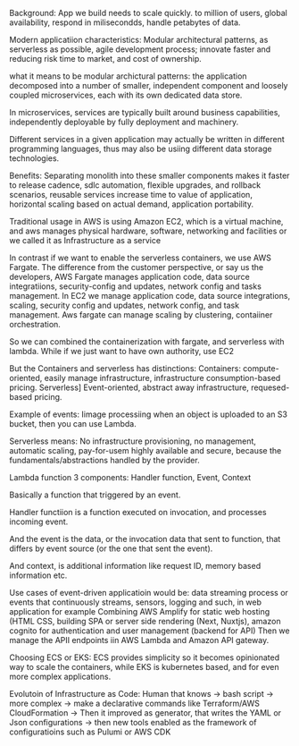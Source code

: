 Background: App we build needs to scale quickly. to million of users, global availability, respond in milisecondds, handle petabytes of data.  

Modern applicatiion characteristics: Modular architectural patterns, as serverless as possible, agile development process; innovate faster and reducing risk time to market, and cost of ownership.  

what it means to be modular archictural patterns: the application decomposed into a number of smaller, independent component and loosely coupled microservices, each with its own dedicated data store.  

In microservices, services are typically built around business capabilities, independently deployable by fully deployment and machinery.  

Different services in a given application may actually be written in different programming languages, thus may also be usiing different data storage technologies.  

Benefits: Separating monolith into these smaller components makes it faster to release cadence, sdlc automation, flexible upgrades, and rollback scenarios, reusable services increase time to value of application, horizontal scaling based on actual demand, application portability.  


Traditional usage in AWS is using Amazon EC2, which is a virtual machine, and aws manages physical hardware, software, networking and facilities or we called it as Infrastructure as a service  

In contrast if we want to enable the serverless containers, we use AWS Fargate. The difference from the customer perspective, or say us the developers, AWS Fargate manages application code, data source integratiions, security-config and updates, network config and tasks management. In EC2 we manage application code, data source integrations, scaling, security config and updates, network config, and task management.  Aws fargate can manage scaling by clustering, contaiiner orchestration.  

So we can combined the containerization with fargate, and serverless with lambda.  While if we just want to have own authority, use EC2  

But the Containers and serverless has distinctions: Containers: compute-oriented, easily manage infrastructure, infrastructure consumption-based pricing. Serverless] Event-oriented, abstract away infrastructure, requesed-based pricing.  

Example of events: Iimage processiing when an object is uploaded to an S3 bucket, then you can use Lambda.  

Serverless means: No infrastructure provisioning, no management, automatic scaling, pay-for-usem highly available and secure, because the fundamentals/abstractions handled by the provider.  

Lambda function 3 components: Handler function, Event, Context  

Basically a function that triggered by an event. 

Handler functiion is a function executed on invocation, and processes incoming event. 

And the event is the data, or the invocation data that sent to function, that differs by event source (or the one that sent the event). 

And context, is additional information like request ID, memory based information etc.  



Use cases of event-driven applicatioin would be: data streaming process or events that continuously streams, sensors, logging and such, in web application for example Combining AWS Amplify for static web hosting (HTML CSS, building SPA or server side rendering (Next, Nuxtjs), amazon cognito for authentication and user management (backend for API) Then we manage the APII endpoints iin AWS Lambda and Amazon API gateway.  

Choosing ECS or EKS: ECS provides simplicity so it becomes opinionated way to scale the containers, while EKS is kubernetes based, and for even more complex applications.  

Evolutoin of Infrastructure as Code: Human that knows -> bash script -> more complex -> make a declarative commands like Terraform/AWS CloudFormation -> Then it improved as generator, that writes the YAML or Json configurations -> then new tools enabled as the framework of configuratioins such as Pulumi or AWS CDK 
